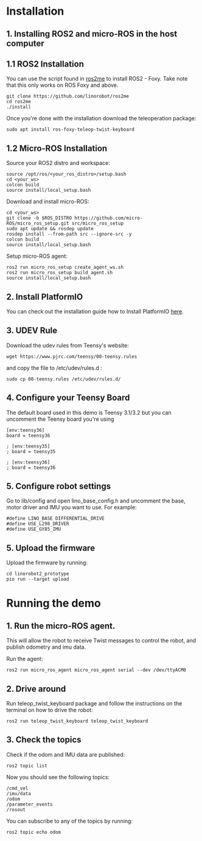 # Installation

## 1. Installing ROS2 and micro-ROS in the host computer

## 1.1 ROS2 Installation

You can use the script found in [ros2me](https://github.com/linorobot/ros2me) to install ROS2 - Foxy. Take note that this only works on ROS Foxy and above.

    git clone https://github.com/linorobot/ros2me
    cd ros2me
    ./install

Once you're done with the installation download the teleoperation package:

    sudo apt install ros-foxy-teleop-twist-keyboard 

## 1.2 Micro-ROS Installation

Source your ROS2 distro and workspace:

    source /opt/ros/<your_ros_distro>/setup.bash
    cd <your_ws>
    colcon build
    source install/local_setup.bash

Download and install micro-ROS:

    cd <your_ws>
    git clone -b $ROS_DISTRO https://github.com/micro-ROS/micro_ros_setup.git src/micro_ros_setup
    sudo apt update && rosdep update
    rosdep install --from-path src --ignore-src -y
    colcon build
    source install/local_setup.bash

Setup micro-ROS agent:

    ros2 run micro_ros_setup create_agent_ws.sh
    ros2 run micro_ros_setup build_agent.sh
    source install/local_setup.bash

## 2. Install PlatformIO

You can check out the installation guide how to Install PlatformIO [here](https://docs.platformio.org/en/latest//core/installation.html).

## 3. UDEV Rule
Download the udev rules from Teensy's website:

    wget https://www.pjrc.com/teensy/00-teensy.rules

and copy the file to /etc/udev/rules.d :

    sudo cp 00-teensy.rules /etc/udev/rules.d/


## 4. Configure your Teensy Board
The default board used in this demo is Teensy 3.1/3.2 but you can uncomment the Teensy board you're using

    [env:teensy36]
    board = teensy36

    ; [env:teensy35]
    ; board = teensy35

    ; [env:teensy36]
    ; board = teensy36


## 5. Configure robot settings

Go to lib/config and open lino_base_config.h and uncomment the base, motor driver and IMU you want to use. For example:

    #define LINO_BASE DIFFERENTIAL_DRIVE
    #define USE_L298_DRIVER
    #define USE_GY85_IMU

## 5. Upload the firmware

Upload the firmware by running:

    cd linorobot2_prototype
    pio run --target upload

# Running the demo

## 1. Run the micro-ROS agent.

This will allow the robot to receive Twist messages to control the robot, and publish odometry and imu data.

Run the agent:

    ros2 run micro_ros_agent micro_ros_agent serial --dev /dev/ttyACM0

## 2. Drive around

Run teleop_twist_keyboard package and follow the instructions on the terminal on how to drive the robot:

    ros2 run teleop_twist_keyboard teleop_twist_keyboard 

## 3. Check the topics

Check if the odom and IMU data are published:

    ros2 topic list

Now you should see the following topics:

    /cmd_vel
    /imu/data
    /odom
    /parameter_events
    /rosout

You can subscribe to any of the topics by running:

    ros2 topic echo odom